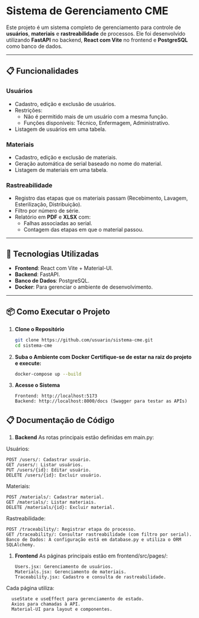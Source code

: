 # Sistema de Gerenciamento CME

Este projeto é um sistema completo de gerenciamento para controle de **usuários**, **materiais** e **rastreabilidade** de processos. Ele foi desenvolvido utilizando **FastAPI** no backend, **React com Vite** no frontend e **PostgreSQL** como banco de dados.

---

## **📋 Funcionalidades**
### **Usuários**
- Cadastro, edição e exclusão de usuários.
- Restrições:
  - Não é permitido mais de um usuário com a mesma função.
  - Funções disponíveis: Técnico, Enfermagem, Administrativo.
- Listagem de usuários em uma tabela.

### **Materiais**
- Cadastro, edição e exclusão de materiais.
- Geração automática de serial baseado no nome do material.
- Listagem de materiais em uma tabela.

### **Rastreabilidade**
- Registro das etapas que os materiais passam (Recebimento, Lavagem, Esterilização, Distribuição).
- Filtro por número de série.
- Relatório em **PDF** e **XLSX** com:
  - Falhas associadas ao serial.
  - Contagem das etapas em que o material passou.

---

## **🚀 Tecnologias Utilizadas**
- **Frontend**: React com Vite + Material-UI.
- **Backend**: FastAPI.
- **Banco de Dados**: PostgreSQL.
- **Docker**: Para gerenciar o ambiente de desenvolvimento.

---

## **📦 Como Executar o Projeto**

1. **Clone o Repositório**
   ```bash
   git clone https://github.com/usuario/sistema-cme.git
   cd sistema-cme

2. **Suba o Ambiente com Docker Certifique-se de estar na raiz do projeto e execute:**
   ```bash
   docker-compose up --build

3. **Acesse o Sistema**
    ```
    Frontend: http://localhost:5173
    Backend: http://localhost:8000/docs (Swagger para testar as APIs)

## **📋  Documentação de Código**

1. **Backend**
  As rotas principais estão definidas em main.py:
  
  Usuários:
  
    POST /users/: Cadastrar usuário.
    GET /users/: Listar usuários.
    PUT /users/{id}: Editar usuário.
    DELETE /users/{id}: Excluir usuário.
    
  Materiais:
  
    POST /materials/: Cadastrar material.
    GET /materials/: Listar materiais.
    DELETE /materials/{id}: Excluir material.
    
  Rastreabilidade:
  
    POST /traceability/: Registrar etapa do processo.
    GET /traceability/: Consultar rastreabilidade (com filtro por serial).
    Banco de Dados: A configuração está em database.py e utiliza o ORM SQLAlchemy.

1. **Frontend**
  As páginas principais estão em frontend/src/pages/:
    ```
    Users.jsx: Gerenciamento de usuários.
    Materials.jsx: Gerenciamento de materiais.
    Traceability.jsx: Cadastro e consulta de rastreabilidade.
  Cada página utiliza:
  ```
    useState e useEffect para gerenciamento de estado.
    Axios para chamadas à API.
    Material-UI para layout e componentes.
